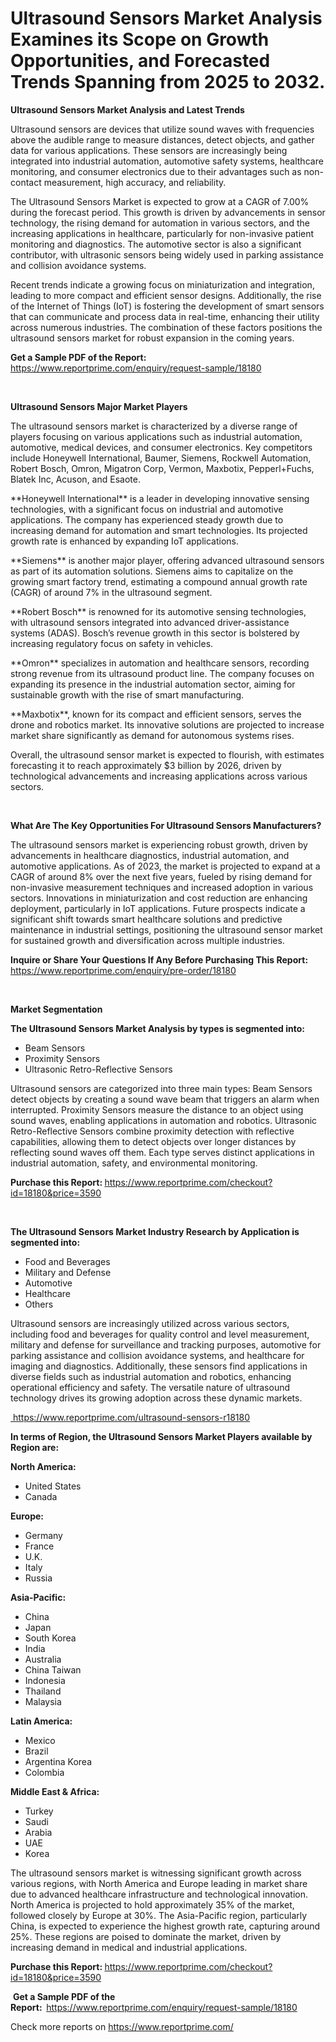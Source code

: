 <p><h1>Ultrasound Sensors Market Analysis Examines its Scope on Growth Opportunities, and Forecasted Trends Spanning from 2025 to 2032.</h1></p><p><strong>Ultrasound Sensors Market Analysis and Latest Trends</strong></p>
<p><p>Ultrasound sensors are devices that utilize sound waves with frequencies above the audible range to measure distances, detect objects, and gather data for various applications. These sensors are increasingly being integrated into industrial automation, automotive safety systems, healthcare monitoring, and consumer electronics due to their advantages such as non-contact measurement, high accuracy, and reliability.</p><p>The Ultrasound Sensors Market is expected to grow at a CAGR of 7.00% during the forecast period. This growth is driven by advancements in sensor technology, the rising demand for automation in various sectors, and the increasing applications in healthcare, particularly for non-invasive patient monitoring and diagnostics. The automotive sector is also a significant contributor, with ultrasonic sensors being widely used in parking assistance and collision avoidance systems.</p><p>Recent trends indicate a growing focus on miniaturization and integration, leading to more compact and efficient sensor designs. Additionally, the rise of the Internet of Things (IoT) is fostering the development of smart sensors that can communicate and process data in real-time, enhancing their utility across numerous industries. The combination of these factors positions the ultrasound sensors market for robust expansion in the coming years.</p></p>
<p><strong>Get a Sample PDF of the Report:&nbsp;</strong> <a href="https://www.reportprime.com/enquiry/request-sample/18180?utm_campaign=3520&utm_medium=2&utm_source=Github&utm_content=ia&utm_term=18032025&utm_id=ultrasound-sensors">https://www.reportprime.com/enquiry/request-sample/18180</a></p>
<p>&nbsp;</p>
<p><strong>Ultrasound Sensors Major Market Players</strong></p>
<p><p>The ultrasound sensors market is characterized by a diverse range of players focusing on various applications such as industrial automation, automotive, medical devices, and consumer electronics. Key competitors include Honeywell International, Baumer, Siemens, Rockwell Automation, Robert Bosch, Omron, Migatron Corp, Vermon, Maxbotix, Pepperl+Fuchs, Blatek Inc, Acuson, and Esaote.</p><p>**Honeywell International** is a leader in developing innovative sensing technologies, with a significant focus on industrial and automotive applications. The company has experienced steady growth due to increasing demand for automation and smart technologies. Its projected growth rate is enhanced by expanding IoT applications.</p><p>**Siemens** is another major player, offering advanced ultrasound sensors as part of its automation solutions. Siemens aims to capitalize on the growing smart factory trend, estimating a compound annual growth rate (CAGR) of around 7% in the ultrasound segment.</p><p>**Robert Bosch** is renowned for its automotive sensing technologies, with ultrasound sensors integrated into advanced driver-assistance systems (ADAS). Bosch’s revenue growth in this sector is bolstered by increasing regulatory focus on safety in vehicles. </p><p>**Omron** specializes in automation and healthcare sensors, recording strong revenue from its ultrasound product line. The company focuses on expanding its presence in the industrial automation sector, aiming for sustainable growth with the rise of smart manufacturing.</p><p>**Maxbotix**, known for its compact and efficient sensors, serves the drone and robotics market. Its innovative solutions are projected to increase market share significantly as demand for autonomous systems rises.</p><p>Overall, the ultrasound sensor market is expected to flourish, with estimates forecasting it to reach approximately $3 billion by 2026, driven by technological advancements and increasing applications across various sectors.</p></p>
<p>&nbsp;</p>
<p><strong>What Are The Key Opportunities For Ultrasound Sensors Manufacturers?</strong></p>
<p><p>The ultrasound sensors market is experiencing robust growth, driven by advancements in healthcare diagnostics, industrial automation, and automotive applications. As of 2023, the market is projected to expand at a CAGR of around 8% over the next five years, fueled by rising demand for non-invasive measurement techniques and increased adoption in various sectors. Innovations in miniaturization and cost reduction are enhancing deployment, particularly in IoT applications. Future prospects indicate a significant shift towards smart healthcare solutions and predictive maintenance in industrial settings, positioning the ultrasound sensor market for sustained growth and diversification across multiple industries.</p></p>
<p><strong>Inquire or Share Your Questions If Any Before Purchasing This Report:</strong> <a href="https://www.reportprime.com/enquiry/pre-order/18180?utm_campaign=3520&utm_medium=2&utm_source=Github&utm_content=ia&utm_term=18032025&utm_id=ultrasound-sensors">https://www.reportprime.com/enquiry/pre-order/18180</a></p>
<p>&nbsp;</p>
<p><strong>Market Segmentation</strong></p>
<p><strong>The Ultrasound Sensors Market Analysis by types is segmented into:</strong></p>
<p><ul><li>Beam Sensors</li><li>Proximity Sensors</li><li>Ultrasonic Retro-Reflective Sensors</li></ul></p>
<p><p>Ultrasound sensors are categorized into three main types: Beam Sensors detect objects by creating a sound wave beam that triggers an alarm when interrupted. Proximity Sensors measure the distance to an object using sound waves, enabling applications in automation and robotics. Ultrasonic Retro-Reflective Sensors combine proximity detection with reflective capabilities, allowing them to detect objects over longer distances by reflecting sound waves off them. Each type serves distinct applications in industrial automation, safety, and environmental monitoring.</p></p>
<p><strong>Purchase this Report:&nbsp;</strong><a href="https://www.reportprime.com/checkout?id=18180&price=3590&utm_campaign=3520&utm_medium=2&utm_source=Github&utm_content=ia&utm_term=18032025&utm_id=ultrasound-sensors">https://www.reportprime.com/checkout?id=18180&price=3590</a></p>
<p>&nbsp;</p>
<p><strong>The Ultrasound Sensors Market Industry Research by Application is segmented into:</strong></p>
<p><ul><li>Food and Beverages</li><li>Military and Defense</li><li>Automotive</li><li>Healthcare</li><li>Others</li></ul></p>
<p><p>Ultrasound sensors are increasingly utilized across various sectors, including food and beverages for quality control and level measurement, military and defense for surveillance and tracking purposes, automotive for parking assistance and collision avoidance systems, and healthcare for imaging and diagnostics. Additionally, these sensors find applications in diverse fields such as industrial automation and robotics, enhancing operational efficiency and safety. The versatile nature of ultrasound technology drives its growing adoption across these dynamic markets.</p></p>
<p><a href="https://www.reportprime.com/ultrasound-sensors-r18180?utm_campaign=3520&utm_medium=2&utm_source=Github&utm_content=ia&utm_term=18032025&utm_id=ultrasound-sensors">&nbsp;https://www.reportprime.com/ultrasound-sensors-r18180</a></p>
<p><strong>In terms of Region, the Ultrasound Sensors Market Players available by Region are:</strong></p>
<p>
    <p> <strong> North America: </strong>
        <ul>
            <li>United States</li>
            <li>Canada</li>
        </ul>
        </p> 
    <p> <strong> Europe: </strong>
        <ul>
            <li>Germany</li>
            <li>France</li>
            <li>U.K.</li>
            <li>Italy</li>
            <li>Russia</li>
        </ul>
        </p> 
    <p> <strong> Asia-Pacific: </strong>
        <ul>
            <li>China</li>
            <li>Japan</li>
            <li>South Korea</li>
            <li>India</li>
            <li>Australia</li>
            <li>China Taiwan</li>
            <li>Indonesia</li>
            <li>Thailand</li>
            <li>Malaysia</li>
        </ul>
        </p> 
    <p> <strong> Latin America: </strong>
        <ul>
            <li>Mexico</li>
            <li>Brazil</li>
            <li>Argentina Korea</li>
            <li>Colombia</li>
        </ul>
        </p> 
    <p> <strong> Middle East & Africa: </strong>
        <ul>
            <li>Turkey</li>
            <li>Saudi</li>
            <li>Arabia</li>
            <li>UAE</li>
            <li>Korea</li>
        </ul>
    </p>
    </p>
<p><p>The ultrasound sensors market is witnessing significant growth across various regions, with North America and Europe leading in market share due to advanced healthcare infrastructure and technological innovation. North America is projected to hold approximately 35% of the market, followed closely by Europe at 30%. The Asia-Pacific region, particularly China, is expected to experience the highest growth rate, capturing around 25%. These regions are poised to dominate the market, driven by increasing demand in medical and industrial applications.</p></p>
<p><strong>Purchase this Report: </strong><a href="https://www.reportprime.com/checkout?id=18180&price=3590&utm_campaign=3520&utm_medium=2&utm_source=Github&utm_content=ia&utm_term=18032025&utm_id=ultrasound-sensors">https://www.reportprime.com/checkout?id=18180&price=3590</a></p>
<p>&nbsp;<strong>Get a Sample PDF of the Report:&nbsp;&nbsp;</strong><a href="https://www.reportprime.com/enquiry/request-sample/18180?utm_campaign=3520&utm_medium=2&utm_source=Github&utm_content=ia&utm_term=18032025&utm_id=ultrasound-sensors">https://www.reportprime.com/enquiry/request-sample/18180</a></p>
<p><strong></strong></p>
<p>Check more reports on <a href="https://www.reportprime.com/?utm_campaign=3520&utm_medium=2&utm_source=Github&utm_content=ia&utm_term=18032025&utm_id=ultrasound-sensors">https://www.reportprime.com/</a></p>